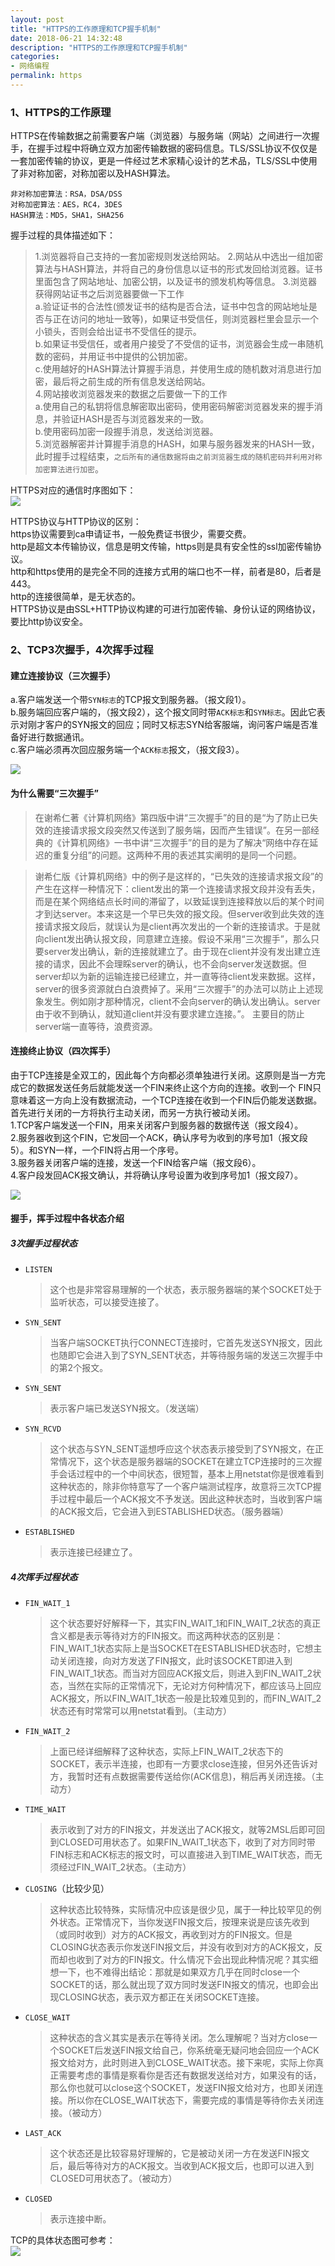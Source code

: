 ```yaml
---
layout: post
title: "HTTPS的工作原理和TCP握手机制"
date: 2018-06-21 14:32:48
description: "HTTPS的工作原理和TCP握手机制"
categories:
- 网络编程
permalink: https
---
```


### 1、HTTPS的工作原理

HTTPS在传输数据之前需要客户端（浏览器）与服务端（网站）之间进行一次握手，在握手过程中将确立双方加密传输数据的密码信息。TLS/SSL协议不仅仅是一套加密传输的协议，更是一件经过艺术家精心设计的艺术品，TLS/SSL中使用了非对称加密，对称加密以及HASH算法。

```vim
非对称加密算法：RSA，DSA/DSS 
对称加密算法：AES，RC4，3DES 
HASH算法：MD5，SHA1，SHA256
```

握手过程的具体描述如下：
>1.浏览器将自己支持的一套加密规则发送给网站。
>2.网站从中选出一组加密算法与HASH算法，并将自己的身份信息以证书的形式发回给浏览器。证书里面包含了网站地址、加密公钥，以及证书的颁发机构等信息。
>3.浏览器获得网站证书之后浏览器要做一下工作    
>a.验证证书的合法性(颁发证书的结构是否合法，证书中包含的网站地址是否与正在访问的地址一致等)，如果证书受信任，则浏览器栏里会显示一个小锁头，否则会给出证书不受信任的提示。  
>b.如果证书受信任，或者用户接受了不受信的证书，浏览器会生成一串随机数的密码，并用证书中提供的公钥加密。  
>c.使用越好的HASH算法计算握手消息，并使用生成的随机数对消息进行加密，最后将之前生成的所有信息发送给网站。  
>4.网站接收浏览器发来的数据之后要做一下的工作  
>a.使用自己的私钥将信息解密取出密码，使用密码解密浏览器发来的握手消息，并验证HASH是否与浏览器发来的一致。  
>b.使用密码加密一段握手消息，发送给浏览器。  
>5.浏览器解密并计算握手消息的HASH，如果与服务器发来的HASH一致，此时握手过程结束，`之后所有的通信数据将由之前浏览器生成的随机密码并利用对称加密算法进行加密`。

HTTPS对应的通信时序图如下：  
![](/assets/img/https.png)  

HTTPS协议与HTTP协议的区别：  
https协议需要到ca申请证书，一般免费证书很少，需要交费。    
http是超文本传输协议，信息是明文传输，https则是具有安全性的ssl加密传输协议。    
http和https使用的是完全不同的连接方式用的端口也不一样，前者是80，后者是443。   
http的连接很简单，是无状态的。   
HTTPS协议是由SSL+HTTP协议构建的可进行加密传输、身份认证的网络协议，要比http协议安全。  

### 2、TCP3次握手，4次挥手过程
#### 建立连接协议（三次握手）
a.客户端发送一个带`SYN标志`的TCP报文到服务器。（报文段1）。  
b.服务端回应客户端的，（报文段2），这个报文同时带`ACK标志`和`SYN标志`。因此它表示对刚才客户的SYN报文的回应；同时又标志SYN给客服端，询问客户端是否准备好进行数据通讯。  
c.客户端必须再次回应服务端一个`ACK标志`报文，（报文段3）。  

![](/assets/img/tcp.png)  

#### 为什么需要“三次握手”

> 在谢希仁著《计算机网络》第四版中讲“三次握手”的目的是“为了防止已失效的连接请求报文段突然又传送到了服务端，因而产生错误”。在另一部经典的《计算机网络》一书中讲“三次握手”的目的是为了解决“网络中存在延迟的重复分组”的问题。这两种不用的表述其实阐明的是同一个问题。  

> 谢希仁版《计算机网络》中的例子是这样的，“已失效的连接请求报文段”的产生在这样一种情况下：client发出的第一个连接请求报文段并没有丢失，而是在某个网络结点长时间的滞留了，以致延误到连接释放以后的某个时间才到达server。本来这是一个早已失效的报文段。但server收到此失效的连接请求报文段后，就误认为是client再次发出的一个新的连接请求。于是就向client发出确认报文段，同意建立连接。假设不采用“三次握手”，那么只要server发出确认，新的连接就建立了。由于现在client并没有发出建立连接的请求，因此不会理睬server的确认，也不会向server发送数据。但server却以为新的运输连接已经建立，并一直等待client发来数据。这样，server的很多资源就白白浪费掉了。采用“三次握手”的办法可以防止上述现象发生。例如刚才那种情况，client不会向server的确认发出确认。server由于收不到确认，就知道client并没有要求建立连接。”。 主要目的防止server端一直等待，浪费资源。

#### 连接终止协议（四次挥手）
由于TCP连接是全双工的，因此每个方向都必须单独进行关闭。这原则是当一方完成它的数据发送任务后就能发送一个FIN来终止这个方向的连接。收到一个 FIN只意味着这一方向上没有数据流动，一个TCP连接在收到一个FIN后仍能发送数据。首先进行关闭的一方将执行主动关闭，而另一方执行被动关闭。   
1.TCP客户端发送一个FIN，用来关闭客户到服务器的数据传送（报文段4）。   
2.服务器收到这个FIN，它发回一个ACK，确认序号为收到的序号加1（报文段5）。和SYN一样，一个FIN将占用一个序号。   
3.服务器关闭客户端的连接，发送一个FIN给客户端（报文段6）。   
4.客户段发回ACK报文确认，并将确认序号设置为收到序号加1（报文段7）。  

![](/assets/img/tcp挥手.png)

#### 握手，挥手过程中各状态介绍

##### 3次握手过程状态

* `LISTEN`
  > 这个也是非常容易理解的一个状态，表示服务器端的某个SOCKET处于监听状态，可以接受连接了。 
* `SYN_SENT`
  > 当客户端SOCKET执行CONNECT连接时，它首先发送SYN报文，因此也随即它会进入到了SYN_SENT状态，并等待服务端的发送三次握手中的第2个报文。
* `SYN_SENT`
  > 表示客户端已发送SYN报文。（发送端）
* `SYN_RCVD`
  > 这个状态与SYN_SENT遥想呼应这个状态表示接受到了SYN报文，在正常情况下，这个状态是服务器端的SOCKET在建立TCP连接时的三次握手会话过程中的一个中间状态，很短暂，基本上用netstat你是很难看到这种状态的，除非你特意写了一个客户端测试程序，故意将三次TCP握手过程中最后一个ACK报文不予发送。因此这种状态时，当收到客户端的ACK报文后，它会进入到ESTABLISHED状态。（服务器端） 
* `ESTABLISHED`
  > 表示连接已经建立了。

##### 4次挥手过程状态

* `FIN_WAIT_1`
  > 这个状态要好好解释一下，其实FIN_WAIT_1和FIN_WAIT_2状态的真正含义都是表示等待对方的FIN报文。而这两种状态的区别是：FIN_WAIT_1状态实际上是当SOCKET在ESTABLISHED状态时，它想主动关闭连接，向对方发送了FIN报文，此时该SOCKET即进入到FIN_WAIT_1状态。而当对方回应ACK报文后，则进入到FIN_WAIT_2状态，当然在实际的正常情况下，无论对方何种情况下，都应该马上回应ACK报文，所以FIN_WAIT_1状态一般是比较难见到的，而FIN_WAIT_2状态还有时常常可以用netstat看到。（主动方） 
* `FIN_WAIT_2`  
  > 上面已经详细解释了这种状态，实际上FIN_WAIT_2状态下的SOCKET，表示半连接，也即有一方要求close连接，但另外还告诉对方，我暂时还有点数据需要传送给你(ACK信息)，稍后再关闭连接。（主动方） 
* `TIME_WAIT`  
  > 表示收到了对方的FIN报文，并发送出了ACK报文，就等2MSL后即可回到CLOSED可用状态了。如果FIN_WAIT_1状态下，收到了对方同时带FIN标志和ACK标志的报文时，可以直接进入到TIME_WAIT状态，而无须经过FIN_WAIT_2状态。（主动方） 
* `CLOSING`（比较少见）  
   > 这种状态比较特殊，实际情况中应该是很少见，属于一种比较罕见的例外状态。正常情况下，当你发送FIN报文后，按理来说是应该先收到（或同时收到）对方的ACK报文，再收到对方的FIN报文。但是CLOSING状态表示你发送FIN报文后，并没有收到对方的ACK报文，反而却也收到了对方的FIN报文。什么情况下会出现此种情况呢？其实细想一下，也不难得出结论：那就是如果双方几乎在同时close一个SOCKET的话，那么就出现了双方同时发送FIN报文的情况，也即会出现CLOSING状态，表示双方都正在关闭SOCKET连接。 
* `CLOSE_WAIT`  
  > 这种状态的含义其实是表示在等待关闭。怎么理解呢？当对方close一个SOCKET后发送FIN报文给自己，你系统毫无疑问地会回应一个ACK报文给对方，此时则进入到CLOSE_WAIT状态。接下来呢，实际上你真正需要考虑的事情是察看你是否还有数据发送给对方，如果没有的话，那么你也就可以close这个SOCKET，发送FIN报文给对方，也即关闭连接。所以你在CLOSE_WAIT状态下，需要完成的事情是等待你去关闭连接。（被动方） 
* `LAST_ACK`
  > 这个状态还是比较容易好理解的，它是被动关闭一方在发送FIN报文后，最后等待对方的ACK报文。当收到ACK报文后，也即可以进入到CLOSED可用状态了。（被动方）
* `CLOSED`
  > 表示连接中断。

TCP的具体状态图可参考：  
![](/assets/img/tcp状态.png)
